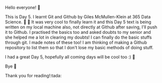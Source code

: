 Hello everyone! 👋
<p>
This is Day 5. I learnt Git and Github by Giles McMullen-Klein at 365 Data Science. 🎊 🎊 It was very cool to finally learn it and this Day 5 text is being written on my local machine also, not directly at Github after saving, I'll push it to Github. I practised the basics too and asked doubts to my senior and she helped me a lot in clearing my doubts! I can finally do the basic stuffs through git. I made notes of these too! I am thinking of making a Github repository to list them so that I don't lose my basic methods of doing stuff. 
<p>
I had a great Day 5, hopefully all coming days will be cool too :) 🎊
<p>
Bye 👋
<p>
Thank you for reading!:tada:


